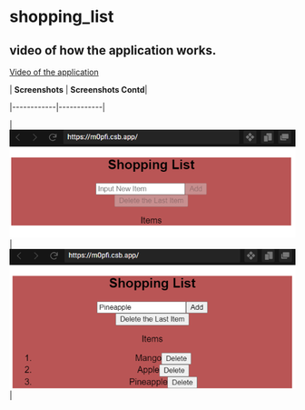 # shopping_list

## video of how the application works.

[Video of the application](asset/video.webm)

| **Screenshots**  | **Screenshots Contd**|

|------------|------------|

| ![empty](asset/empty.png) | ![addeditems](asset/addedItems.png)|
